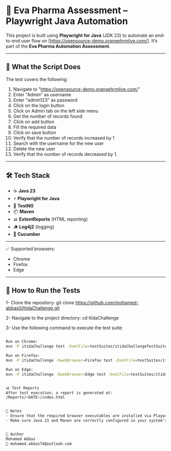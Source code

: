 # 🎯 Eva Pharma Assessment – Playwright Java Automation

This project is built using **Playwright for Java** (JDK 23) to automate an end-to-end user flow on [https://opensource-demo.orangehrmlive.com/]. It’s part of the **Eva Pharma Automation Assessment**.

---

## 🧪 What the Script Does

The test covers the following:

1. Navigate to "https://opensource-demo.orangehrmlive.com/"
2. Enter "Admin" as username
3. Enter "admin123" as password
4. Click on the login button
5. Click on Admin tab on the left side menu
6. Get the number of records found
7. Click on add button
8. Fill the required data
9. Click on save button
10. Verify that the number of records increased by 1
11. Search with the username for the new user
12. Delete the new user
13. Verify that the number of records decreased by 1.

---

## 🛠️ Tech Stack

- ☕ **Java 23**
- ⚡ **Playwright for Java**
- 🧪 **TestNG**
- 📦 **Maven**
- 📊 **ExtentReports** (HTML reporting)
- 🪵 **Log4j2** (logging)
- 🧪 **Cucumber**

---

✅ Supported browsers:

- Chrome
- Firefox
- Edge

---


## 🚀 How to Run the Tests

1- Clone the repository:
  git clone https://github.com/mohamed-abbas0/ItidaChallenge.git

2- Navigate to the project directory:
  cd ItidaChallenge

3- Use the following command to execute the test suite:
```bash

Run on Chrome:
mvn -P itidaChallenge test -DxmlFile=testSuites/itidaChallengeTestSuite.xml

Run on Firefox:
mvn -P itidaChallenge -DwebBrowser=Firefox test -DxmlFile=testSuites/itidaChallengeTestSuite.xml

Run on Edge:
mvn -P itidaChallenge -DwebBrowser=Edge test -DxmlFile=testSuites/itidaChallengeTestSuite.xml


📊 Test Reports
After test execution, a report is generated at:
/Reports/<DATE>/index.html


📌 Notes
- Ensure that the required browser executables are installed via Playwright.
- Make sure Java 23 and Maven are correctly configured in your system’s environment variables.


👤 Author
Mohamed Abbas
📧 mohamed.abbas74@outlook.com


